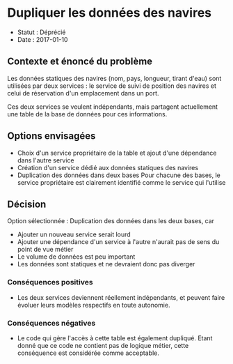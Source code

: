 # Dupliquer les données des navires

* Statut : Déprécié
* Date : 2017-01-10

## Contexte et énoncé du problème

Les données statiques des navires (nom, pays, longueur, tirant d'eau) sont utilisées par deux services : le service de suivi de position des navires et celui de réservation d'un emplacement dans un port.

Ces deux services se veulent indépendants, mais partagent actuellement une table de la base de données pour ces informations.

## Options envisagées

* Choix d'un service propriétaire de la table et ajout d'une dépendance dans l'autre service
* Création d'un service dédié aux données statiques des navires
* Duplication des données dans deux bases
  Pour chacune des bases, le service propriétaire est clairement identifié comme le service qui l'utilise

## Décision

Option sélectionnée : Duplication des données dans les deux bases, car 

* Ajouter un nouveau service serait lourd
* Ajouter une dépendance d'un service à l'autre n'aurait pas de sens du point de vue métier
* Le volume de données est peu important
* Les données sont statiques et ne devraient donc pas diverger

### Conséquences positives

* Les deux services deviennent réellement indépendants, et peuvent faire évoluer leurs modèles respectifs en toute autonomie.

### Conséquences négatives

* Le code qui gère l'accès à cette table est également dupliqué.
  Etant donné que ce code ne contient pas de logique métier, cette conséquence est considérée comme acceptable.